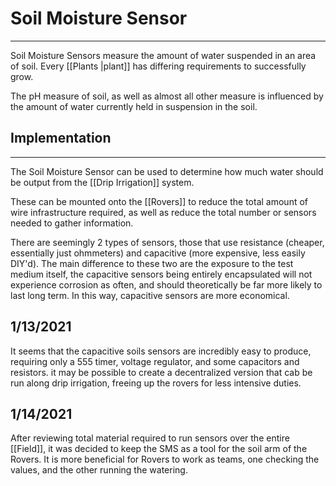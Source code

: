 # Soil Moisture Sensor
---
Soil Moisture Sensors measure the amount of water suspended in an area of soil. Every [[Plants |plant]] has differing requirements to successfully grow.

The pH measure of soil, as well as almost all other measure is influenced by the amount of water currently held in suspension in the soil.

## Implementation
---
The Soil Moisture Sensor can be used to determine how much water should be output from the [[Drip Irrigation]] system.

These can be mounted onto the [[Rovers]] to reduce the total amount of wire infrastructure required, as well as reduce the total number or sensors needed to gather information.

There are seemingly 2 types of sensors, those that use resistance (cheaper, essentially just ohmmeters) and capacitive (more expensive, less easily DIY'd). The main difference to these two are the exposure to the test medium itself, the capacitive sensors being entirely encapsulated will not experience corrosion as often, and should theoretically be far more likely to last long term. In this way, capacitive sensors are more economical.

1/13/2021
--- 
It seems that the capacitive soils sensors are incredibly easy to produce, requiring only a 555 timer, voltage regulator, and some capacitors and resistors. it may be possible to create a decentralized version that cab be run along drip irrigation, freeing up the rovers for less intensive duties.

1/14/2021
---
After reviewing total material required to run sensors over the entire [[Field]], it was decided to keep the SMS as a tool for the soil arm of the Rovers.
It is more beneficial for Rovers to work as teams, one checking the values, and the other running the watering. 
